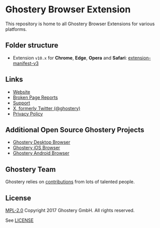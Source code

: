 # Ghostery Browser Extension

This repository is home to all Ghostery Browser Extensions for various platforms.

## Folder structure

* Extension `v10.x` for **Chrome**, **Edge**, **Opera** and **Safari**: [extension-manifest-v3](/extension-manifest-v3)

## Links

+ [Website](https://www.ghostery.com/)
+ [Broken Page Reports](https://github.com/ghostery/broken-page-reports/)
+ [Support](https://www.ghostery.com/support)
+ [X, formerly Twitter (@ghostery)](https://twitter.com/ghostery)
+ [Privacy Policy](https://www.ghostery.com/about-ghostery/browser-extension-privacy-policy/)

## Additional Open Source Ghostery Projects

+ [Ghostery Desktop Browser](https://github.com/ghostery/user-agent-desktop)
+ [Ghostery iOS Browser](https://github.com/ghostery/user-agent-ios)
+ [Ghostery Android Browser](https://github.com/ghostery/user-agent-android)

## Ghostery Team

Ghostery relies on [contributions](https://github.com/ghostery/ghostery-extension/graphs/contributors) from lots of talented people.

## License

[MPL-2.0](https://www.mozilla.org/en-US/MPL/2.0/) Copyright 2017 Ghostery GmbH. All rights reserved.

See [LICENSE](LICENSE)
